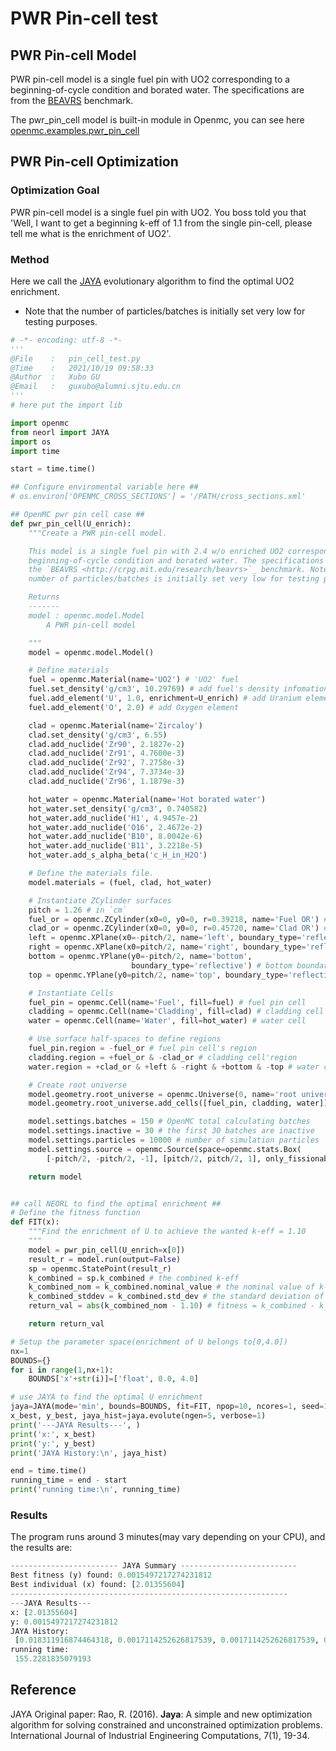 # PWR Pin-cell test

## PWR Pin-cell Model

PWR pin-cell model is a single fuel pin with UO2 corresponding to a beginning-of-cycle condition and borated water. The specifications are from  the [BEAVRS](http://crpg.mit.edu/research/beavrs) benchmark.

The pwr_pin_cell model is built-in module in Openmc, you can see here [openmc.examples.pwr_pin_cell](https://docs.openmc.org/en/stable/pythonapi/generated/openmc.examples.pwr_pin_cell.html#openmc.examples.pwr_pin_cell)

## PWR Pin-cell Optimization 

### Optimization Goal

PWR pin-cell model is a single fuel pin with UO2. You boss told you that 'Well, I want to get a beginning k-eff of 1.1 from the single pin-cell, please tell me what is the enrichment of UO2'.

### Method

Here we call the [JAYA](https://neorl.readthedocs.io/en/latest/modules/jaya.html?highlight=JAYA) evolutionary algorithm to find the optimal UO2 enrichment.

* Note that the number of particles/batches is initially set very low for testing purposes.

```python
# -*- encoding: utf-8 -*-
'''
@File    :   pin_cell_test.py
@Time    :   2021/10/19 09:58:33
@Author  :   Xubo GU 
@Email   :   guxubo@alumni.sjtu.edu.cn
'''
# here put the import lib

import openmc
from neorl import JAYA
import os
import time

start = time.time()

## Configure enviromental variable here ## 
# os.environ['OPENMC_CROSS_SECTIONS'] = '/PATH/cross_sections.xml'

## OpenMC pwr pin cell case ##  
def pwr_pin_cell(U_enrich):
    """Create a PWR pin-cell model.

    This model is a single fuel pin with 2.4 w/o enriched UO2 corresponding to a
    beginning-of-cycle condition and borated water. The specifications are from
    the `BEAVRS <http://crpg.mit.edu/research/beavrs>`_ benchmark. Note that the
    number of particles/batches is initially set very low for testing purposes.

    Returns
    -------
    model : openmc.model.Model
        A PWR pin-cell model

    """
    model = openmc.model.Model()

    # Define materials
    fuel = openmc.Material(name='UO2') # 'UO2' fuel
    fuel.set_density('g/cm3', 10.29769) # add fuel's density infomation 
    fuel.add_element('U', 1.0, enrichment=U_enrich) # add Uranium element
    fuel.add_element('O', 2.0) # add Oxygen element

    clad = openmc.Material(name='Zircaloy') 
    clad.set_density('g/cm3', 6.55)
    clad.add_nuclide('Zr90', 2.1827e-2)
    clad.add_nuclide('Zr91', 4.7600e-3)
    clad.add_nuclide('Zr92', 7.2758e-3)
    clad.add_nuclide('Zr94', 7.3734e-3)
    clad.add_nuclide('Zr96', 1.1879e-3)

    hot_water = openmc.Material(name='Hot borated water')
    hot_water.set_density('g/cm3', 0.740582)
    hot_water.add_nuclide('H1', 4.9457e-2)
    hot_water.add_nuclide('O16', 2.4672e-2)
    hot_water.add_nuclide('B10', 8.0042e-6)
    hot_water.add_nuclide('B11', 3.2218e-5)
    hot_water.add_s_alpha_beta('c_H_in_H2O')

    # Define the materials file.
    model.materials = (fuel, clad, hot_water)

    # Instantiate ZCylinder surfaces
    pitch = 1.26 # in `cm`
    fuel_or = openmc.ZCylinder(x0=0, y0=0, r=0.39218, name='Fuel OR') # fuel outer radius
    clad_or = openmc.ZCylinder(x0=0, y0=0, r=0.45720, name='Clad OR') # clad outer radius
    left = openmc.XPlane(x0=-pitch/2, name='left', boundary_type='reflective') # left boundary
    right = openmc.XPlane(x0=pitch/2, name='right', boundary_type='reflective') # right boundary
    bottom = openmc.YPlane(y0=-pitch/2, name='bottom',
                           boundary_type='reflective') # bottom boundary
    top = openmc.YPlane(y0=pitch/2, name='top', boundary_type='reflective') # top boundary

    # Instantiate Cells
    fuel_pin = openmc.Cell(name='Fuel', fill=fuel) # fuel pin cell
    cladding = openmc.Cell(name='Cladding', fill=clad) # cladding cell
    water = openmc.Cell(name='Water', fill=hot_water) # water cell

    # Use surface half-spaces to define regions
    fuel_pin.region = -fuel_or # fuel pin cell's region
    cladding.region = +fuel_or & -clad_or # cladding cell'region 
    water.region = +clad_or & +left & -right & +bottom & -top # water cell's region

    # Create root universe
    model.geometry.root_universe = openmc.Universe(0, name='root universe') # define the root universe
    model.geometry.root_universe.add_cells([fuel_pin, cladding, water]) # add cells to the root universe

    model.settings.batches = 150 # OpenMC total calculating batches
    model.settings.inactive = 30 # the first 30 batches are inactive 
    model.settings.particles = 10000 # number of simulation particles
    model.settings.source = openmc.Source(space=openmc.stats.Box(
        [-pitch/2, -pitch/2, -1], [pitch/2, pitch/2, 1], only_fissionable=True)) # define the source

    return model


## call NEORL to find the optimal enrichment ## 
# Define the fitness function
def FIT(x):
    """Find the enrichment of U to achieve the wanted k-eff = 1.10
    """
    model = pwr_pin_cell(U_enrich=x[0])
    result_r = model.run(output=False)
    sp = openmc.StatePoint(result_r)
    k_combined = sp.k_combined # the combined k-eff
    k_combined_nom = k_combined.nominal_value # the nominal value of k-eff
    k_combined_stddev = k_combined.std_dev # the standard deviation of k-eff
    return_val = abs(k_combined_nom - 1.10) # fitness = k_combined - k_target 

    return return_val

# Setup the parameter space(enrichment of U belongs to[0,4.0])
nx=1
BOUNDS={}
for i in range(1,nx+1):
    BOUNDS['x'+str(i)]=['float', 0.0, 4.0]

# use JAYA to find the optimal U enrichment
jaya=JAYA(mode='min', bounds=BOUNDS, fit=FIT, npop=10, ncores=1, seed=100)
x_best, y_best, jaya_hist=jaya.evolute(ngen=5, verbose=1)
print('---JAYA Results---', )
print('x:', x_best)
print('y:', y_best)
print('JAYA History:\n', jaya_hist)

end = time.time()
running_time = end - start
print('running time:\n', running_time)

```

### Results

The program runs around 3 minutes(may vary depending on your CPU), and the results are:

```python
------------------------ JAYA Summary --------------------------
Best fitness (y) found: 0.0015497217274231812
Best individual (x) found: [2.01355604]
--------------------------------------------------------------
---JAYA Results---
x: [2.01355604]
y: 0.0015497217274231812
JAYA History:
 [0.018311916874464318, 0.0017114252626817539, 0.0017114252626817539, 0.0017114252626817539, 0.0015497217274231812]
running time:
 155.2281835079193
```



## Reference

JAYA Original paper: Rao, R. (2016). **Jaya**: A simple and new optimization algorithm for solving constrained and unconstrained optimization problems. International Journal of Industrial Engineering Computations, 7(1), 19-34.